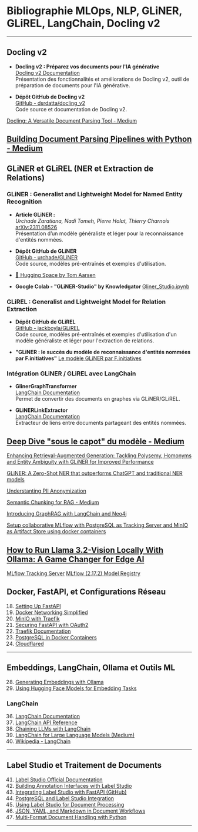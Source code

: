 # Bibliographie MLOps, NLP, GLiNER, GLiREL, LangChain, Docling v2
---

## Docling v2

- **Docling v2 : Préparez vos documents pour l'IA générative**  
  [Docling v2 Documentation](https://ds4sd.github.io/docling/v2/)  
  Présentation des fonctionnalités et améliorations de Docling v2, outil de préparation de documents pour l'IA générative.

- **Dépôt GitHub de Docling v2**  
  [GitHub - dsrdatta/docling_v2](https://github.com/dsrdatta/docling_v2)  
  Code source et documentation de Docling v2.

 [Docling: A Versatile Document Parsing Tool - Medium](https://medium.com/ai-artistry/docling-a-versatile-document-parsing-tool-8db098fcfb2e)

[Building Document Parsing Pipelines with Python - Medium](https://lasha-dolenjashvili.medium.com/building-document-parsing-pipelines-with-python-3c06f62569ad)
---

## GLiNER et GLiREL (NER et Extraction de Relations)

### GLiNER : Generalist and Lightweight Model for Named Entity Recognition
- **Article GLiNER :**  
  *Urchade Zaratiana, Nadi Tomeh, Pierre Holat, Thierry Charnois*  
  [arXiv:2311.08526](https://arxiv.org/abs/2311.08526)  
  Présentation d’un modèle généraliste et léger pour la reconnaissance d'entités nommées.

- **Dépôt GitHub de GLiNER**  
  [GitHub - urchade/GLiNER](https://github.com/urchade/GLiNER)  
  Code source, modèles pré-entraînés et exemples d'utilisation.

- [🤗 Hugging Space by Tom Aarsen](https://huggingface.co/spaces/tomaarsen/gliner_medium-v2.1)

- **Google Colab - "GLiNER-Studio" by Knowledgator** 
  [Gliner_Studio.ipynb](https://colab.research.google.com/github/Knowledgator/GLiNER-Studio/blob/main/notebooks/Gliner_Studio.ipynb)

### GLiREL : Generalist and Lightweight Model for Relation Extraction
- **Dépôt GitHub de GLiREL**  
  [GitHub - jackboyla/GLiREL](https://github.com/jackboyla/GLiREL)  
  Code source, modèles pré-entraînés et exemples d'utilisation d'un modèle généraliste et léger pour l'extraction de relations.

- **"GLiNER : le succès du modèle de reconnaissance d'entités nommées par F.initiatives"** 
[Le modèle GLiNER par F.initiatives](https://www.f-initiatives.com/actualites/rd/gliner-le-succes-du-modele-de-reconnaissance-dentites-nommees-par-f-initiatives/)


### Intégration GLiNER / GLiREL avec LangChain
- **GlinerGraphTransformer**  
  [LangChain Documentation](https://api.python.langchain.com/en/latest/graph_transformers/langchain_experimental.graph_transformers.gliner.GlinerGraphTransformer.html)  
  Permet de convertir des documents en graphes via GLiNER/GLiREL.

- **GLiNERLinkExtractor**  
  [LangChain Documentation](https://api.python.langchain.com/en/latest/community/graph_vectorstores/langchain_community.graph_vectorstores.extractors.gliner_link_extractor.GLiNERLinkExtractor.html)  
  Extracteur de liens entre documents partageant des entités nommées.


[Deep Dive "sous le capot" du modèle - Medium](https://medium.com/@zilliz_learn/gliner-generalist-model-for-named-entity-recognition-using-bidirectional-transformer-ed65165a4877)
---

[Enhancing Retrieval-Augmented Generation: Tackling Polysemy, Homonyms and Entity Ambiguity with GLiNER for Improved Performance](https://medium.com/@mollelmike/enhancing-retrieval-augmented-generation-tackling-polysemy-homonyms-and-entity-ambiguity-with-0fa4d395c863)

[GLiNER: A Zero-Shot NER that outperforms ChatGPT and traditional NER models](https://netraneupane.medium.com/gliner-zero-shot-ner-outperforming-chatgpt-and-traditional-ner-models-1f4aae0f9eef)

[Understanting PII Anonymization](https://medium.com/@jubelahmed/understanding-pii-anonymization-with-python-a-simple-guide-68863cc0d129)

[Semantic Chunking for RAG - Medium](https://medium.com/the-ai-forum/semantic-chunking-for-rag-f4733025d5f5)

[Introducing GraphRAG with LangChain and Neo4j](https://medium.com/microsoftazure/introducing-graphrag-with-langchain-and-neo4j-90446df17c1e)


[Setup collaborative MLflow with PostgreSQL as Tracking Server and MinIO as Artifact Store using docker containers](https://medium.com/@amir_masoud/setup-collaborative-mlflow-with-postgresql-as-tracking-server-and-minio-as-artifact-store-using-45c76a9d9814)

[How to Run Llama 3.2-Vision Locally With Ollama: A Game Changer for Edge AI](https://medium.com/@tapanbabbar/how-to-run-llama-3-2-vision-on-ollama-a-game-changer-for-edge-ai-80cb0e8d8928)
---

[MLflow Tracking Server](https://mlflow.org/docs/2.17.2/tracking/server.html)
[MLflow (2.17.2) Model Registry](https://mlflow.org/docs/2.17.2/model-registry.html#adding-an-mlflow-model-to-the-model-registry)
## Docker, FastAPI, et Configurations Réseau

18. [Setting Up FastAPI](https://fastapi.tiangolo.com/deployment/docker/)  
20. [Docker Networking Simplified](https://docs.docker.com/network/)  
21. [MinIO with Traefik](https://min.io/docs/minio/linux/)  
22. [Securing FastAPI with OAuth2](https://auth0.com/)  
24. [Traefik Documentation](https://doc.traefik.io/traefik/)  
25. [PostgreSQL in Docker Containers](https://hub.docker.com/_/postgres)   
27. [Cloudflared](https://github.com/cloudflare/cloudflared)

---

## Embeddings, LangChain, Ollama et Outils ML

28. [Generating Embeddings with Ollama](https://ollama.ai/)  
29. [Using Hugging Face Models for Embedding Tasks](https://huggingface.co/docs/)  

### LangChain
36. [LangChain Documentation](https://python.langchain.com/)  
37. [LangChain API Reference](https://api.python.langchain.com/)  
38. [Chaining LLMs with LangChain](https://blog.langchain.com/)  
39. [LangChain for Large Language Models (Medium)](https://medium.com/)  
40. [Wikipedia - LangChain](https://en.wikipedia.org/wiki/LangChain)

---

## Label Studio et Traitement de Documents

41. [Label Studio Official Documentation](https://labelstud.io/)  
42. [Building Annotation Interfaces with Label Studio](https://labelstud.io/blog/)  
43. [Integrating Label Studio with FastAPI (GitHub)](https://github.com/)  
44. [PostgreSQL and Label Studio Integration](https://postgresql.org/)  
45. [Using Label Studio for Document Processing](https://konfuzio.com/)  
46. [JSON, YAML, and Markdown in Document Workflows](https://json-schema.org/)  
47. [Multi-Format Document Handling with Python](https://docs.python.org/)


---
